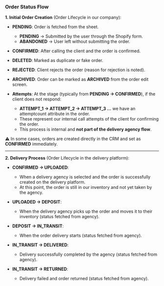 ### Order Status Flow

**1. Initial Order Creation** (Order Lifecycle in our company):

* **PENDING**: Order is fetched from the sheet.

  * **PENDING** → Submitted by the user through the Shopify form.
  * **ABANDONED** → User left without submitting the order.
* **CONFIRMED**: After calling the client and the order is confirmed.
* **DELETED**: Marked as duplicate or fake order.
* **REJECTED**: Client rejects the order (reason for rejection is noted).
* **ARCHIVED**: Order can be marked as **ARCHIVED** from the order edit screen.
* **Attempts**: At the stage (typically from **PENDING → CONFIRMED**), if the client does not respond:
    * **ATTEMPT\_1 → ATTEMPT\_2 → ATTEMPT\_3 …** we have an attemptcount attribute in the order.
    * These represent our internal call attempts of the client for confirming the order.
    * This process is internal and **not part of the delivery agency flow**.

⚠️ In some cases, orders are created directly in the CRM and set as **CONFIRMED** immediately.

---

**2. Delivery Process** (Order Lifecycle in the delivery platform):

* **CONFIRMED → UPLOADED**:

  * When a delivery agency is selected and the order is successfully created on the delivery platform.
  * At this point, the order is still in our inventory and not yet taken by the agency.

* **UPLOADED → DEPOSIT**:

  * When the delivery agency picks up the order and moves it to their inventory (status fetched from agency).

* **DEPOSIT → IN\_TRANSIT**:

  * When the order delivery starts (status fetched from agency).

* **IN\_TRANSIT → DELIVERED**:

  * Delivery successfully completed by the agency (status fetched from agency).

* **IN\_TRANSIT → RETURNED**:

  * Delivery failed and order returned (status fetched from agency).
